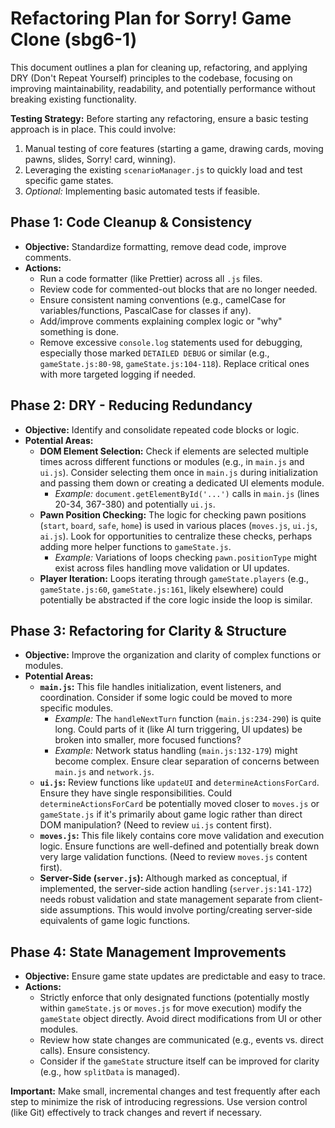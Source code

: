 # Refactoring Plan for Sorry! Game Clone (sbg6-1)

This document outlines a plan for cleaning up, refactoring, and applying DRY (Don't Repeat Yourself) principles to the codebase, focusing on improving maintainability, readability, and potentially performance without breaking existing functionality.

**Testing Strategy:** Before starting any refactoring, ensure a basic testing approach is in place. This could involve:
1.  Manual testing of core features (starting a game, drawing cards, moving pawns, slides, Sorry! card, winning).
2.  Leveraging the existing `scenarioManager.js` to quickly load and test specific game states.
3.  *Optional:* Implementing basic automated tests if feasible.

## Phase 1: Code Cleanup & Consistency

*   **Objective:** Standardize formatting, remove dead code, improve comments.
*   **Actions:**
    *   Run a code formatter (like Prettier) across all `.js` files.
    *   Review code for commented-out blocks that are no longer needed.
    *   Ensure consistent naming conventions (e.g., camelCase for variables/functions, PascalCase for classes if any).
    *   Add/improve comments explaining complex logic or "why" something is done.
    *   Remove excessive `console.log` statements used for debugging, especially those marked `DETAILED DEBUG` or similar (e.g., `gameState.js:80-98`, `gameState.js:104-118`). Replace critical ones with more targeted logging if needed.

## Phase 2: DRY - Reducing Redundancy

*   **Objective:** Identify and consolidate repeated code blocks or logic.
*   **Potential Areas:**
    *   **DOM Element Selection:** Check if elements are selected multiple times across different functions or modules (e.g., in `main.js` and `ui.js`). Consider selecting them once in `main.js` during initialization and passing them down or creating a dedicated UI elements module.
        *   _Example:_ `document.getElementById('...')` calls in `main.js` (lines 20-34, 367-380) and potentially `ui.js`.
    *   **Pawn Position Checking:** The logic for checking pawn positions (`start`, `board`, `safe`, `home`) is used in various places (`moves.js`, `ui.js`, `ai.js`). Look for opportunities to centralize these checks, perhaps adding more helper functions to `gameState.js`.
        *   _Example:_ Variations of loops checking `pawn.positionType` might exist across files handling move validation or UI updates.
    *   **Player Iteration:** Loops iterating through `gameState.players` (e.g., `gameState.js:60`, `gameState.js:161`, likely elsewhere) could potentially be abstracted if the core logic inside the loop is similar.

## Phase 3: Refactoring for Clarity & Structure

*   **Objective:** Improve the organization and clarity of complex functions or modules.
*   **Potential Areas:**
    *   **`main.js`:** This file handles initialization, event listeners, and coordination. Consider if some logic could be moved to more specific modules.
        *   _Example:_ The `handleNextTurn` function (`main.js:234-290`) is quite long. Could parts of it (like AI turn triggering, UI updates) be broken into smaller, more focused functions?
        *   _Example:_ Network status handling (`main.js:132-179`) might become complex. Ensure clear separation of concerns between `main.js` and `network.js`.
    *   **`ui.js`:** Review functions like `updateUI` and `determineActionsForCard`. Ensure they have single responsibilities. Could `determineActionsForCard` be potentially moved closer to `moves.js` or `gameState.js` if it's primarily about game logic rather than direct DOM manipulation? (Need to review `ui.js` content first).
    *   **`moves.js`:** This file likely contains core move validation and execution logic. Ensure functions are well-defined and potentially break down very large validation functions. (Need to review `moves.js` content first).
    *   **Server-Side (`server.js`):** Although marked as conceptual, if implemented, the server-side action handling (`server.js:141-172`) needs robust validation and state management separate from client-side assumptions. This would involve porting/creating server-side equivalents of game logic functions.

## Phase 4: State Management Improvements

*   **Objective:** Ensure game state updates are predictable and easy to trace.
*   **Actions:**
    *   Strictly enforce that only designated functions (potentially mostly within `gameState.js` or `moves.js` for move execution) modify the `gameState` object directly. Avoid direct modifications from UI or other modules.
    *   Review how state changes are communicated (e.g., events vs. direct calls). Ensure consistency.
    *   Consider if the `gameState` structure itself can be improved for clarity (e.g., how `splitData` is managed).

**Important:** Make small, incremental changes and test frequently after each step to minimize the risk of introducing regressions. Use version control (like Git) effectively to track changes and revert if necessary.
